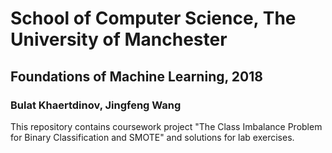 # School of Computer Science, The University of Manchester 
## Foundations of Machine Learning, 2018 
### Bulat Khaertdinov, Jingfeng Wang
This repository contains coursework project "The Class Imbalance Problem for Binary Classification and SMOTE" and solutions for lab exercises.
